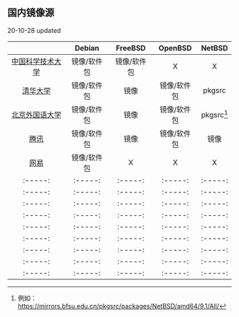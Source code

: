 ## 国内镜像源

  20-10-28 updated

|        | Debian | FreeBSD | OpenBSD | NetBSD |
| :-----:|:-----: | :-----: | :-----: | :-----: |
| [中国科学技术大学](https://mirrors.ustc.edu.cn)     | 镜像/软件包  | 镜像/软件包 |  X         |  X        |
| [清华大学](https://mirrors.tuna.tsinghua.edu.cn)   | 镜像/软件包  | 镜像       | 镜像/软件包 | pkgsrc       |
| [北京外国语大学](https://mirrors.bfsu.edu.cn)       | 镜像/软件包  | 镜像       | 镜像/软件包 | pkgsrc[^1]      |
| [腾讯](https://mirrors.cloud.tencent.com)         | 镜像/软件包  | 镜像        | 镜像/软件包 | 镜像      |
| [网易](https://mirrors.163.com)                    | 镜像/软件包  | X          |  X         |  X        |
| :-----:|:-----: | :-----: | :-----: | :-----: |
| :-----:|:-----: | :-----: | :-----: | :-----: |
| :-----:|:-----: | :-----: | :-----: | :-----: |
| :-----:|:-----: | :-----: | :-----: | :-----: |
| :-----:|:-----: | :-----: | :-----: | :-----: |
| :-----:|:-----: | :-----: | :-----: | :-----: |
| :-----:|:-----: | :-----: | :-----: | :-----: |
| :-----:|:-----: | :-----: | :-----: | :-----: |
| :-----:|:-----: | :-----: | :-----: | :-----: |







[^1]: 例如：https://mirrors.bfsu.edu.cn/pkgsrc/packages/NetBSD/amd64/9.1/All/
